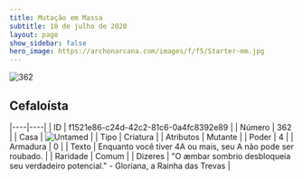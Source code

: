 ```yaml
---
title: Mutação em Massa
subtitle: 10 de julho de 2020
layout: page
show_sidebar: false
hero_image: https://archonarcana.com/images/f/f5/Starter-mm.jpg
---
```


![362](https://cdn.keyforgegame.com/media/card_front/pt/479_362_PXR679JWGGCR_pt.png)

## Cefaloísta

|----|----|
| ID | f1521e86-c24d-42c2-81c6-0a4fc8392e89 |
| Número | 362 |
| Casa | ![Untamed](https://archonarcana.com/images/thumb/b/bd/Untamed.png/22px-Untamed.png "Indomados") |
| Tipo | Criatura |
| Atributos | Mutante |
| Poder | 4 |
| Armadura | 0 |
| Texto | Enquanto você tiver 4A ou mais, seu A não pode ser roubado. |
| Raridade | Comum |
| Dizeres | "O æmbar sombrio desbloqueia seu verdadeiro potencial." - Gloriana, a Rainha das Trevas |
